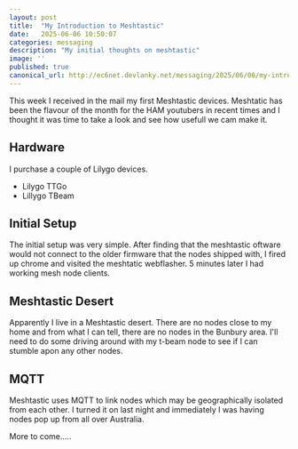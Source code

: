 ```yaml
---
layout: post
title:  "My Introduction to Meshtastic"
date:   2025-06-06 10:50:07
categories: messaging
description: "My initial thoughts on meshtastic"
image: ''
published: true
canonical_url: http://ec6net.devlanky.net/messaging/2025/06/06/my-intro-to-meshtastic.html
---
```


This week I received in the mail my first Meshtastic devices. Meshtatic has been the flavour of the month for the HAM youtubers in recent times and I thought it was time to take a look and see how usefull we cam make it.

## Hardware

I purchase a couple of Lilygo devices.

- Lilygo TTGo
- Lillygo TBeam

## Initial Setup

The initial setup was very simple. After finding that the meshtastic oftware would not connect to the older firmware that the nodes shipped with, I fired up chrome and visited the meshtatic webflasher. 5 minutes later I had working mesh node clients.

## Meshtastic Desert

Apparently I live in a Meshtastic desert. There are no nodes close to my home and from what I can tell, there are no nodes in the Bunbury area. I'll need to do some driving around with my t-beam node to see if I can stumble apon any other nodes.

## MQTT

Meshtastic uses MQTT to link nodes which may be geographically isolated from each other. I turned it on last night and immediately I was having nodes pop up from all over Australia.

More to come.....
